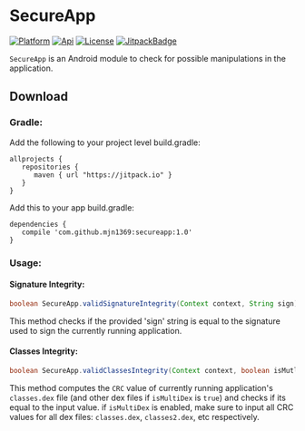 [ProjectGithubUrl]:     https://github.com/mjn1369/secureapp
[PlatformBadge]:  https://img.shields.io/badge/Platform-Android-blue.svg
[ApiBadge]:       https://img.shields.io/badge/API-10%2B-blue.svg
[ProjectLicenceUrl]:    http://www.apache.org/licenses/LICENSE-2.0
[LicenseBadge]:   https://img.shields.io/badge/License-Apache_v2.0-blue.svg
[JitpackBadge]:   https://jitpack.io/v/mjn1369/secureapp.svg
[JitpackUrl]:    https://jitpack.io/#mjn1369/secureapp
# SecureApp
[![Platform][PlatformBadge]][ProjectGithubUrl]
[![Api][ApiBadge]][ProjectGithubUrl]
[![License][LicenseBadge]][ProjectLicenceUrl]
[![JitpackBadge]][JitpackUrl]

```SecureApp``` is an Android module to check for possible manipulations in the application.
## Download
### Gradle:
Add the following to your project level build.gradle:

```
allprojects {
   repositories {
      maven { url "https://jitpack.io" }
   }
}
```

Add this to your app build.gradle:

```
dependencies {
   compile 'com.github.mjn1369:secureapp:1.0'
}
```

### Usage:

#### Signature Integrity:
```java
boolean SecureApp.validSignatureIntegrity(Context context, String sign)
```
This method checks if the provided 'sign' string is equal to the signature used to sign the currently running application.

#### Classes Integrity:
```java
boolean SecureApp.validClassesIntegrity(Context context, boolean isMutliDex, String... classesCrc)
```
This method computes the ```CRC``` value of currently running application's ```classes.dex``` file (and other dex files if ```isMultiDex``` is ```true```) and checks if its equal to the input value. if ```isMultiDex``` is enabled, make sure to input all CRC values for all dex files: ```classes.dex```, ```classes2.dex```, etc respectively.
